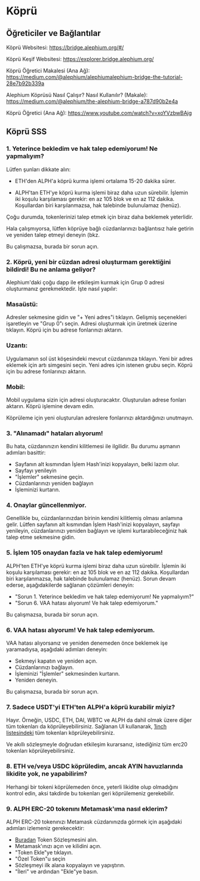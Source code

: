 # Köprü

## Öğreticiler ve Bağlantılar

Köprü Websitesi: https://bridge.alephium.org/#/

Köprü Keşif Websitesi: https://explorer.bridge.alephium.org/

Köprü Öğretici Makalesi (Ana Ağ): https://medium.com/@alephium/alephiumalephium-bridge-the-tutorial-28e7b92b339a

Alephium Köprüsü Nasıl Çalışır? Nasıl Kullanılır? (Makale): https://medium.com/@alephium/the-alephium-bridge-a787d90b2e4a

Köprü Öğretici (Ana Ağ): https://www.youtube.com/watch?v=xoYVzbwBAjg
 
## Köprü SSS

### 1. Yeterince bekledim ve hak talep edemiyorum! Ne yapmalıyım?

Lütfen şunları dikkate alın:

- ETH'den ALPH'a köprü kurma işlemi ortalama 15-20 dakika sürer.

- ALPH'tan ETH'ye köprü kurma işlemi biraz daha uzun sürebilir. İşlemin iki koşulu karşılaması gerekir: en az 105 blok ve en az 112 dakika. Koşullardan biri karşılanmazsa, hak talebinde bulunulamaz (henüz).

Çoğu durumda, tokenlerinizi talep etmek için biraz daha beklemek yeterlidir.

Hala çalışmıyorsa, lütfen köprüye bağlı cüzdanlarınızı bağlantısız hale getirin ve yeniden talep etmeyi deneyin (bkz.

Bu çalışmazsa, burada bir sorun açın.


### 2. Köprü, yeni bir cüzdan adresi oluşturmam gerektiğini bildirdi! Bu ne anlama geliyor?

Alephium'daki çoğu dapp ile etkileşim kurmak için Grup 0 adresi oluşturmanız gerekmektedir. İşte nasıl yapılır:

### Masaüstü:

Adresler sekmesine gidin ve "+ Yeni adres"i tıklayın.
Gelişmiş seçenekleri işaretleyin ve "Grup 0"ı seçin.
Adresi oluşturmak için üretmek üzerine tıklayın.
Köprü için bu adrese fonlarınızı aktarın.

### Uzantı:

Uygulamanın sol üst köşesindeki mevcut cüzdanınıza tıklayın.
Yeni bir adres eklemek için artı simgesini seçin.
Yeni adres için istenen grubu seçin.
Köprü için bu adrese fonlarınızı aktarın.


### Mobil:

Mobil uygulama sizin için adresi oluşturacaktır.
Oluşturulan adrese fonları aktarın.
Köprü işlemine devam edin.


Köprüleme için yeni oluşturulan adreslere fonlarınızı aktardığınızı unutmayın.

### 3. "Alınamadı" hataları alıyorum!

Bu hata, cüzdanınızın kendini kilitlemesi ile ilgilidir. Bu durumu aşmanın adımları basittir:


- Sayfanın alt kısmından İşlem Hash'inizi kopyalayın, belki lazım olur.
- Sayfayı yenileyin
- "İşlemler" sekmesine geçin.
- Cüzdanlarınızı yeniden bağlayın
- İşleminizi kurtarın.

### 4. Onaylar güncellenmiyor.


Genellikle bu, cüzdanlarınızdan birinin kendini kilitlemiş olması anlamına gelir. Lütfen sayfanın alt kısmından İşlem Hash'inizi kopyalayın, sayfayı yenileyin, cüzdanlarınızı yeniden bağlayın ve işlemi kurtarabileceğiniz hak talep etme sekmesine gidin.


### 5. İşlem 105 onaydan fazla ve hak talep edemiyorum!

ALPH'ten ETH'ye köprü kurma işlemi biraz daha uzun sürebilir. İşlemin iki koşulu karşılaması gerekir: en az 105 blok ve en az 112 dakika. Koşullardan biri karşılanmazsa, hak talebinde bulunulamaz (henüz). Sorun devam ederse, aşağıdakilerde sağlanan çözümleri deneyin:

- "Sorun 1. Yeterince bekledim ve hak talep edemiyorum! Ne yapmalıyım?"
- "Sorun 6. VAA hatası alıyorum! Ve hak talep edemiyorum."

Bu çalışmazsa, burada bir sorun açın.

### 6. VAA hatası alıyorum! Ve hak talep edemiyorum.


VAA hatası alıyorsanız ve yeniden denemeden önce beklemek işe yaramadıysa, aşağıdaki adımları deneyin:

- Sekmeyi kapatın ve yeniden açın.
- Cüzdanlarınızı bağlayın.
- İşleminizi "İşlemler" sekmesinden kurtarın.
- Yeniden deneyin.

Bu çalışmazsa, burada bir sorun açın.

### 7. Sadece USDT'yi ETH'ten ALPH'a köprü kurabilir miyiz?

Hayır. Örneğin, USDC, ETH, DAI, WBTC ve ALPH da dahil olmak üzere diğer tüm tokenları da köprüleyebilirsiniz. Sağlanan UI kullanarak, [1inch listesindeki](https://tokenlists.org/token-list?url=tokens.1inch.eth) tüm tokenları köprüleyebilirsiniz.

Ve akıllı sözleşmeyle doğrudan etkileşim kurarsanız, istediğiniz tüm erc20 tokenları köprüleyebilirsiniz.

### 8. ETH ve/veya USDC köprüledim, ancak AYIN havuzlarında likidite yok, ne yapabilirim?

Herhangi bir tokeni köprülemeden önce, yeterli likidite olup olmadığını kontrol edin, aksi takdirde bu tokenları geri köprülemeniz gerekebilir.


### 9. ALPH ERC-20 tokenını Metamask'ıma nasıl eklerim?

ALPH ERC-20 tokenınızı Metamask cüzdanınızda görmek için aşağıdaki adımları izlemeniz gerekecektir:

- [Buradan](https://etherscan.io/token/0x590F820444fA3638e022776752c5eEF34E2F89A6) Token Sözleşmesini alın.
- Metamask'ınızı açın ve kilidini açın.
- "Token Ekle"ye tıklayın.
- "Özel Token"u seçin
- Sözleşmeyi ilk alana kopyalayın ve yapıştırın.
- "İleri" ve ardından "Ekle"ye basın.
